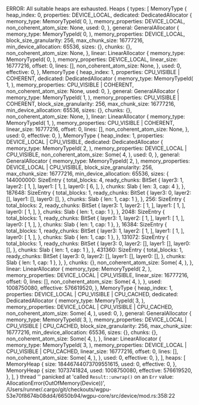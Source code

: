 ERROR: All suitable heaps are exhausted. Heaps {
    types: [
        MemoryType {
            heap_index: 0,
            properties: DEVICE_LOCAL,
            dedicated: DedicatedAllocator {
                memory_type: MemoryTypeId(
                    0,
                ),
                memory_properties: DEVICE_LOCAL,
                non_coherent_atom_size: None,
                used: 0,
            },
            general: GeneralAllocator {
                memory_type: MemoryTypeId(
                    0,
                ),
                memory_properties: DEVICE_LOCAL,
                block_size_granularity: 256,
                max_chunk_size: 16777216,
                min_device_allocation: 65536,
                sizes: {},
                chunks: {},
                non_coherent_atom_size: None,
            },
            linear: LinearAllocator {
                memory_type: MemoryTypeId(
                    0,
                ),
                memory_properties: DEVICE_LOCAL,
                linear_size: 16777216,
                offset: 0,
                lines: [],
                non_coherent_atom_size: None,
            },
            used: 0,
            effective: 0,
        },
        MemoryType {
            heap_index: 1,
            properties: CPU_VISIBLE | COHERENT,
            dedicated: DedicatedAllocator {
                memory_type: MemoryTypeId(
                    1,
                ),
                memory_properties: CPU_VISIBLE | COHERENT,
                non_coherent_atom_size: None,
                used: 0,
            },
            general: GeneralAllocator {
                memory_type: MemoryTypeId(
                    1,
                ),
                memory_properties: CPU_VISIBLE | COHERENT,
                block_size_granularity: 256,
                max_chunk_size: 16777216,
                min_device_allocation: 65536,
                sizes: {},
                chunks: {},
                non_coherent_atom_size: None,
            },
            linear: LinearAllocator {
                memory_type: MemoryTypeId(
                    1,
                ),
                memory_properties: CPU_VISIBLE | COHERENT,
                linear_size: 16777216,
                offset: 0,
                lines: [],
                non_coherent_atom_size: None,
            },
            used: 0,
            effective: 0,
        },
        MemoryType {
            heap_index: 1,
            properties: DEVICE_LOCAL | CPU_VISIBLE,
            dedicated: DedicatedAllocator {
                memory_type: MemoryTypeId(
                    2,
                ),
                memory_properties: DEVICE_LOCAL | CPU_VISIBLE,
                non_coherent_atom_size: Some(
                    4,
                ),
                used: 0,
            },
            general: GeneralAllocator {
                memory_type: MemoryTypeId(
                    2,
                ),
                memory_properties: DEVICE_LOCAL | CPU_VISIBLE,
                block_size_granularity: 256,
                max_chunk_size: 16777216,
                min_device_allocation: 65536,
                sizes: {
                    144000000: SizeEntry {
                        total_blocks: 4,
                        ready_chunks: BitSet {
                            layer3: 1,
                            layer2: [
                                1,
                            ],
                            layer1: [
                                1,
                            ],
                            layer0: [
                                6,
                            ],
                        },
                        chunks: Slab { len: 3, cap: 4 },
                    },
                    187648: SizeEntry {
                        total_blocks: 1,
                        ready_chunks: BitSet {
                            layer3: 0,
                            layer2: [],
                            layer1: [],
                            layer0: [],
                        },
                        chunks: Slab { len: 1, cap: 1 },
                    },
                    256: SizeEntry {
                        total_blocks: 2,
                        ready_chunks: BitSet {
                            layer3: 1,
                            layer2: [
                                1,
                            ],
                            layer1: [
                                1,
                            ],
                            layer0: [
                                1,
                            ],
                        },
                        chunks: Slab { len: 1, cap: 1 },
                    },
                    2048: SizeEntry {
                        total_blocks: 1,
                        ready_chunks: BitSet {
                            layer3: 1,
                            layer2: [
                                1,
                            ],
                            layer1: [
                                1,
                            ],
                            layer0: [
                                1,
                            ],
                        },
                        chunks: Slab { len: 1, cap: 1 },
                    },
                    16384: SizeEntry {
                        total_blocks: 1,
                        ready_chunks: BitSet {
                            layer3: 1,
                            layer2: [
                                1,
                            ],
                            layer1: [
                                1,
                            ],
                            layer0: [
                                1,
                            ],
                        },
                        chunks: Slab { len: 1, cap: 1 },
                    },
                    131072: SizeEntry {
                        total_blocks: 1,
                        ready_chunks: BitSet {
                            layer3: 0,
                            layer2: [],
                            layer1: [],
                            layer0: [],
                        },
                        chunks: Slab { len: 1, cap: 1 },
                    },
                    431360: SizeEntry {
                        total_blocks: 1,
                        ready_chunks: BitSet {
                            layer3: 0,
                            layer2: [],
                            layer1: [],
                            layer0: [],
                        },
                        chunks: Slab { len: 1, cap: 1 },
                    },
                },
                chunks: {},
                non_coherent_atom_size: Some(
                    4,
                ),
            },
            linear: LinearAllocator {
                memory_type: MemoryTypeId(
                    2,
                ),
                memory_properties: DEVICE_LOCAL | CPU_VISIBLE,
                linear_size: 16777216,
                offset: 0,
                lines: [],
                non_coherent_atom_size: Some(
                    4,
                ),
            },
            used: 1008750080,
            effective: 576619520,
        },
        MemoryType {
            heap_index: 1,
            properties: DEVICE_LOCAL | CPU_VISIBLE | CPU_CACHED,
            dedicated: DedicatedAllocator {
                memory_type: MemoryTypeId(
                    3,
                ),
                memory_properties: DEVICE_LOCAL | CPU_VISIBLE | CPU_CACHED,
                non_coherent_atom_size: Some(
                    4,
                ),
                used: 0,
            },
            general: GeneralAllocator {
                memory_type: MemoryTypeId(
                    3,
                ),
                memory_properties: DEVICE_LOCAL | CPU_VISIBLE | CPU_CACHED,
                block_size_granularity: 256,
                max_chunk_size: 16777216,
                min_device_allocation: 65536,
                sizes: {},
                chunks: {},
                non_coherent_atom_size: Some(
                    4,
                ),
            },
            linear: LinearAllocator {
                memory_type: MemoryTypeId(
                    3,
                ),
                memory_properties: DEVICE_LOCAL | CPU_VISIBLE | CPU_CACHED,
                linear_size: 16777216,
                offset: 0,
                lines: [],
                non_coherent_atom_size: Some(
                    4,
                ),
            },
            used: 0,
            effective: 0,
        },
    ],
    heaps: [
        MemoryHeap {
            size: 18446744073709551615,
            used: 0,
            effective: 0,
        },
        MemoryHeap {
            size: 1073741824,
            used: 1008750080,
            effective: 576619520,
        },
    ],
}
thread '<unnamed>' panicked at 'called `Result::unwrap()` on an `Err` value: AllocationError(OutOfMemory(Device))', /Users/runner/.cargo/git/checkouts/wgpu-53e70f8674b08dd4/6650b94/wgpu-core/src/device/mod.rs:358:22
